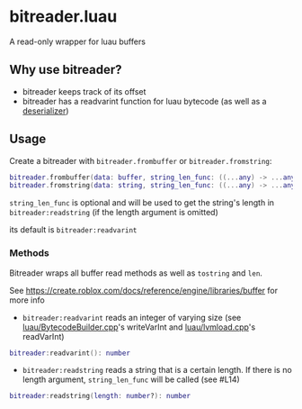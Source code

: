 # bitreader.luau
A read-only wrapper for luau buffers

## Why use bitreader?
* bitreader keeps track of its offset
* bitreader has a readvarint function for luau bytecode (as well as a [deserializer](bytecode.luau))

## Usage
Create a bitreader with `bitreader.frombuffer` or `bitreader.fromstring`:
```lua
bitreader.frombuffer(data: buffer, string_len_func: ((...any) -> ...any)?) : bitreader
bitreader.fromstring(data: string, string_len_func: ((...any) -> ...any)?) : bitreader
```
`string_len_func` is optional and will be used to get the string's length in `bitreader:readstring` (if the length argument is omitted)

its default is `bitreader:readvarint`

### Methods
Bitreader wraps all buffer read methods as well as `tostring` and `len`.

See https://create.roblox.com/docs/reference/engine/libraries/buffer for more info

* `bitreader:readvarint` reads an integer of varying size (see [luau/BytecodeBuilder.cpp](https://github.com/luau-lang/luau/blob/master/Compiler/src/BytecodeBuilder.cpp)'s writeVarInt and [luau/lvmload.cpp](https://github.com/luau-lang/luau/blob/master/VM/src/lvmload.cpp)'s readVarInt)
```lua
bitreader:readvarint(): number
```

* `bitreader:readstring` reads a string that is a certain length. If there is no length argument, `string_len_func` will be called (see #L14)
```lua
bitreader:readstring(length: number?): number
```
